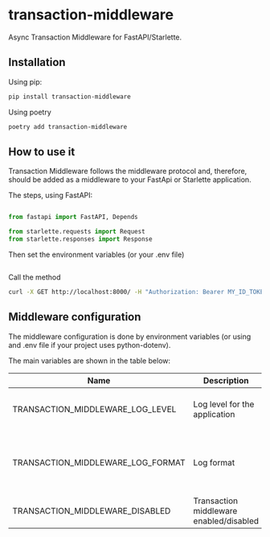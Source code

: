 # transaction-middleware

Async Transaction Middleware for FastAPI/Starlette.

## Installation

Using pip:

```bash
pip install transaction-middleware
```

Using poetry

```bash
poetry add transaction-middleware
```


## How to use it

Transaction Middleware follows the middleware protocol and, therefore, should be added as a middleware to your FastApi or Starlette application.

The steps, using FastAPI:

```python

from fastapi import FastAPI, Depends

from starlette.requests import Request
from starlette.responses import Response


```

Then set the environment variables (or your .env file)

```bash

```

Call the method

```bash
curl -X GET http://localhost:8000/ -H "Authorization: Bearer MY_ID_TOKEN"
```


## Middleware configuration

The middleware configuration is done by environment variables (or using and .env file if your project uses python-dotenv).

The main variables are shown in the table below:

| Name | Description | Values | Default |
| --------- | --------- | --------- | --------- |
| TRANSACTION_MIDDLEWARE_LOG_LEVEL | Log level for the application | DEBUG, INFO, WARNING, ERROR, CRITICAL | INFO |
| TRANSACTION_MIDDLEWARE_LOG_FORMAT | Log format | See python logger documentation | %(log_color)s%(levelname)-9s%(reset)s %(asctime)s %(name)s %(message)s |
| TRANSACTION_MIDDLEWARE_DISABLED | Transaction middleware enabled/disabled | false, true | false |



